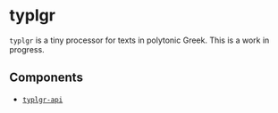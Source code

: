 # typlgr
`typlgr` is a tiny processor for texts in polytonic Greek.
This is a work in progress.

## Components
- [`typlgr-api`](./typlgr-api/README.md)